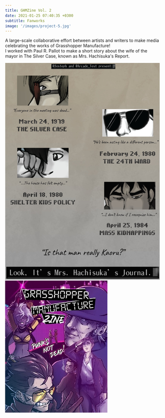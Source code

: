```yaml
---
title: GHMZine Vol. 2
date: 2021-01-25 07:40:35 +0300
subtitle: Fanworks
image: '/images/project-5.jpg'
---
```


A large-scale collaborative effort between artists and writers to make media celebrating the works of Grasshopper Manufacture!
<br> I worked with Paul R. Pallot to make a short story about the wife of the mayor in The Silver Case, known as Mrs. Hachisuka's Report.

<div class="gallery-box">
  <div class="gallery">
    <img src="/images/report.jpg" alt="Project">
  </div>
</div>


<div class="gallery-box">
  <div class="gallery">
    <img src="/images/project-5.jpg" alt="Project">
  </div>
</div>

